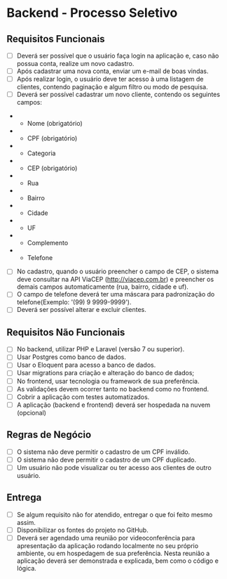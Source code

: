 # Backend - Processo Seletivo

## Requisitos Funcionais

- [ ] Deverá ser possível que o usuário faça login na aplicação e, caso não possua conta, realize um novo cadastro.
- [ ] Após cadastrar uma nova conta, enviar um e-mail de boas vindas.
- [ ] Após realizar login, o usuário deve ter acesso à uma listagem de clientes, contendo paginação e algum filtro ou modo de pesquisa.
- [ ] Deverá ser possível cadastrar um novo cliente, contendo os seguintes campos:
- - Nome (obrigatório)
- - CPF (obrigatório)
- - Categoria
- - CEP (obrigatório)
- - Rua
- - Bairro
- - Cidade
- - UF
- - Complemento
- - Telefone
- [ ] No cadastro, quando o usuário preencher o campo de CEP, o sistema deve consultar na API ViaCEP (http://viacep.com.br) e preencher os demais campos automaticamente (rua, bairro, cidade e uf).
- [ ] O campo de telefone deverá ter uma máscara para padronização do telefone(Exemplo: '(99) 9 9999-9999').
- [ ] Deverá ser possível alterar e excluir clientes.

## Requisitos Não Funcionais

- [ ] No backend, utilizar PHP e Laravel (versão 7 ou superior).
- [ ] Usar Postgres como banco de dados.
- [ ] Usar o Eloquent para acesso a banco de dados.
- [ ] Usar migrations para criação e alteração do banco de dados;
- [ ] No frontend, usar tecnologia ou framework de sua preferência.
- [ ] As validações devem ocorrer tanto no backend como no frontend.
- [ ] Cobrir a aplicação com testes automatizados.
- [ ] A aplicação (backend e frontend) deverá ser hospedada na nuvem (opcional)

## Regras de Negócio

- [ ] O sistema não deve permitir o cadastro de um CPF inválido.
- [ ] O sistema não deve permitir o cadastro de um CPF duplicado.
- [ ] Um usuário não pode visualizar ou ter acesso aos clientes de outro usuário.

## Entrega

- [ ] Se algum requisito não for atendido, entregar o que foi feito mesmo assim.
- [ ] Disponibilizar os fontes do projeto no GitHub.
- [ ] Deverá ser agendado uma reunião por videoconferência para apresentação da aplicação rodando localmente no seu próprio ambiente, ou em hospedagem de sua preferência. Nesta reunião a aplicação deverá ser demonstrada e explicada, bem como o código e lógica.
